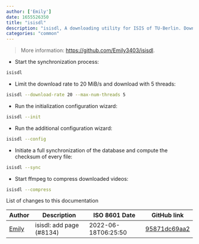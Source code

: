 ```yaml
---
author: ['Emily']
date: 1655526350
title: "isisdl"
description: "isisdl, A downloading utility for ISIS of TU-Berlin. Download all your files and videos from ISIS."
categories: "common"
---
```

> More information: <https://github.com/Emily3403/isisdl>.

- Start the synchronization process:

```bash
isisdl
```

- Limit the download rate to 20 MiB/s and download with 5 threads:

```bash
isisdl --download-rate 20 --max-num-threads 5
```

- Run the initialization configuration wizard:

```bash
isisdl --init
```

- Run the additional configuration wizard:

```bash
isisdl --config
```

- Initiate a full synchronization of the database and compute the checksum of every file:

```bash
isisdl --sync
```

- Start ffmpeg to compress downloaded videos:

```bash
isisdl --compress
```
List of changes to this documentation


Author | Description | ISO 8601 Date | GitHub link
------|-----|-----|-----
[Emily](mailto:90838511+Emily3403@users.noreply.github.com) | isisdl: add page (#8134) | 2022-06-18T06:25:50 | [95871dc69aa2](https://github.com/tldr-pages/tldr/commit/95871dc69aa2775c27a3a6733e77c9c2097d4f12)

